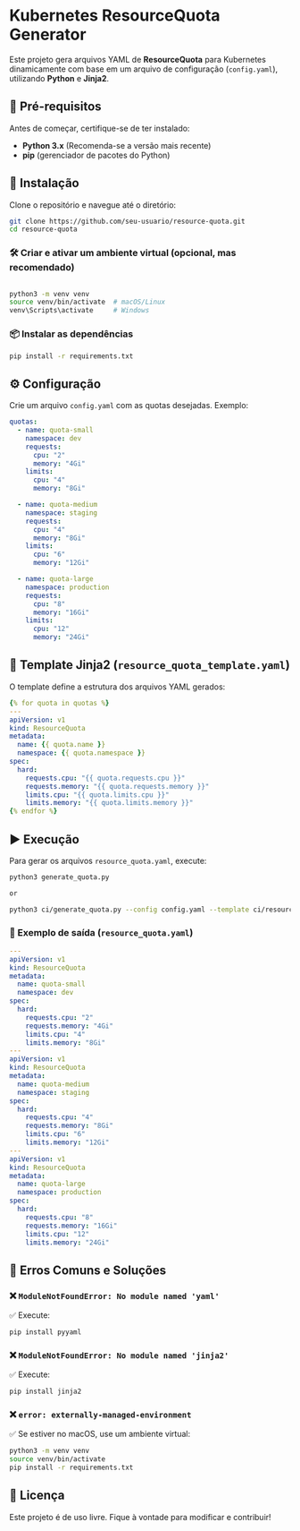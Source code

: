 # Kubernetes ResourceQuota Generator

Este projeto gera arquivos YAML de **ResourceQuota** para Kubernetes dinamicamente com base em um arquivo de configuração (`config.yaml`), utilizando **Python** e **Jinja2**.

## 📌 Pré-requisitos

Antes de começar, certifique-se de ter instalado:

- **Python 3.x** (Recomenda-se a versão mais recente)
- **pip** (gerenciador de pacotes do Python)

## 🚀 Instalação

Clone o repositório e navegue até o diretório:

```sh
git clone https://github.com/seu-usuario/resource-quota.git
cd resource-quota
```

### 🛠️ Criar e ativar um ambiente virtual (opcional, mas recomendado)

```sh

python3 -m venv venv
source venv/bin/activate  # macOS/Linux
venv\Scripts\activate     # Windows
```

### 📦 Instalar as dependências

```sh
pip install -r requirements.txt
```

## ⚙️ Configuração

Crie um arquivo `config.yaml` com as quotas desejadas. Exemplo:

```yaml
quotas:
  - name: quota-small
    namespace: dev
    requests:
      cpu: "2"
      memory: "4Gi"
    limits:
      cpu: "4"
      memory: "8Gi"

  - name: quota-medium
    namespace: staging
    requests:
      cpu: "4"
      memory: "8Gi"
    limits:
      cpu: "6"
      memory: "12Gi"

  - name: quota-large
    namespace: production
    requests:
      cpu: "8"
      memory: "16Gi"
    limits:
      cpu: "12"
      memory: "24Gi"
```

## 📜 Template Jinja2 (`resource_quota_template.yaml`)

O template define a estrutura dos arquivos YAML gerados:

```yaml
{% for quota in quotas %}
---
apiVersion: v1
kind: ResourceQuota
metadata:
  name: {{ quota.name }}
  namespace: {{ quota.namespace }}
spec:
  hard:
    requests.cpu: "{{ quota.requests.cpu }}"
    requests.memory: "{{ quota.requests.memory }}"
    limits.cpu: "{{ quota.limits.cpu }}"
    limits.memory: "{{ quota.limits.memory }}"
{% endfor %}
```

## ▶️ Execução

Para gerar os arquivos `resource_quota.yaml`, execute:

```sh
python3 generate_quota.py

or 

python3 ci/generate_quota.py --config config.yaml --template ci/resource_quota_template.yaml
```

### 📄 Exemplo de saída (`resource_quota.yaml`)

```yaml
---
apiVersion: v1
kind: ResourceQuota
metadata:
  name: quota-small
  namespace: dev
spec:
  hard:
    requests.cpu: "2"
    requests.memory: "4Gi"
    limits.cpu: "4"
    limits.memory: "8Gi"
---
apiVersion: v1
kind: ResourceQuota
metadata:
  name: quota-medium
  namespace: staging
spec:
  hard:
    requests.cpu: "4"
    requests.memory: "8Gi"
    limits.cpu: "6"
    limits.memory: "12Gi"
---
apiVersion: v1
kind: ResourceQuota
metadata:
  name: quota-large
  namespace: production
spec:
  hard:
    requests.cpu: "8"
    requests.memory: "16Gi"
    limits.cpu: "12"
    limits.memory: "24Gi"
```

## 🛑 Erros Comuns e Soluções

### ❌ `ModuleNotFoundError: No module named 'yaml'`
✅ Execute:
```sh
pip install pyyaml
```

### ❌ `ModuleNotFoundError: No module named 'jinja2'`
✅ Execute:
```sh
pip install jinja2
```

### ❌ `error: externally-managed-environment`
✅ Se estiver no macOS, use um ambiente virtual:
```sh
python3 -m venv venv
source venv/bin/activate
pip install -r requirements.txt
```

## 📜 Licença

Este projeto é de uso livre. Fique à vontade para modificar e contribuir!

